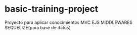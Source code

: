 # basic-training-project
Proyecto para aplicar conocimientos
MVC
EJS
MIDDLEWARES
SEQUELIZE(para base de datos)
